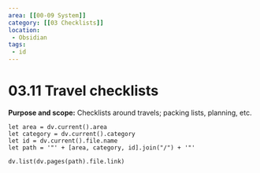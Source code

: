 ```yaml
---
area: [[00-09 System]]
category: [[03 Checklists]]
location:
 - Obsidian
tags:
 - id
---
```


# 03.11 Travel checklists

**Purpose and scope:** Checklists around travels; packing lists, planning, etc.

```dataviewjs
let area = dv.current().area
let category = dv.current().category
let id = dv.current().file.name
let path = '"' + [area, category, id].join("/") + '"'

dv.list(dv.pages(path).file.link)
```
